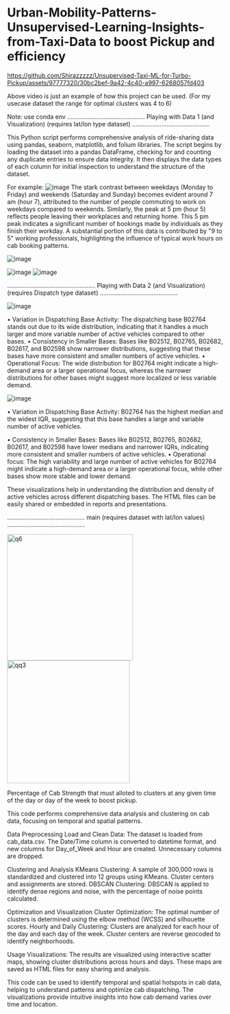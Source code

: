 # Urban-Mobility-Patterns-Unsupervised-Learning-Insights-from-Taxi-Data to boost Pickup and efficiency



https://github.com/Shirazzzzz/Unsupervised-Taxi-ML-for-Turbo-Pickup/assets/97777320/30bc2bef-9a42-4c40-a997-6268057fd403

Above video is just an example of how this project can be used.
(For my usecase dataset the range for optimal clusters was 4 to 6)

Note: use conda env
.............................................
Playing with Data 1 (and Visualization) (requires lat/lon type dataset) 
.............................................

This Python script performs comprehensive analysis of ride-sharing data using pandas, seaborn, matplotlib, and folium libraries. The script begins by loading the dataset into a pandas DataFrame, checking for and counting any duplicate entries to ensure data integrity. It then displays the data types of each column for initial inspection to understand the structure of the dataset.

For example:
![image](https://github.com/Shirazzzzz/Unsupervised-Taxi-ML-for-Turbo-Pickup/assets/97777320/37c07ac5-16c1-423a-9443-a91a34532a8f)
The stark contrast between weekdays (Monday to Friday) and weekends (Saturday and Sunday) becomes evident around 7 am (hour 7), attributed to the number of people commuting to work on weekdays compared to weekends. Similarly, the peak at 5 pm (hour 5) reflects people leaving their workplaces and returning home.
This 5 pm peak indicates a significant number of bookings made by individuals as they finish their workday. A substantial portion of this data is contributed by "9 to 5" working professionals, highlighting the influence of typical work hours on cab booking patterns.

![image](https://github.com/Shirazzzzz/Unsupervised-Taxi-ML-for-Turbo-Pickup/assets/97777320/144ecd3f-15ae-4407-99f6-86b25a3128be)

![image](https://github.com/Shirazzzzz/Unsupervised-Taxi-ML-for-Turbo-Pickup/assets/97777320/63204835-fe20-4b94-b88d-95c869b959dc) ![image](https://github.com/Shirazzzzz/Unsupervised-Taxi-ML-for-Turbo-Pickup/assets/97777320/77afd630-75dc-4fd5-88de-08459c60d392)




...................................................
Playing with Data 2 (and Visualization) (requires Dispatch type dataset) 
.............................................

![image](https://github.com/Shirazzzzz/Unsupervised-Taxi-ML-for-Turbo-Pickup/assets/97777320/c917963e-5da6-468a-b4f4-bd6bbf3c0259)

• Variation in Dispatching Base Activity: The dispatching base B02764 stands out due to its wide distribution, indicating that it handles a much larger and more variable number of active vehicles compared to other bases.
• Consistency in Smaller Bases: Bases like B02512, B02765, B02682, B02617, and B02598 show narrower distributions, suggesting that these bases have more consistent and smaller numbers of active vehicles.
• Operational Focus: The wide distribution for B02764 might indicate a high-demand area or a larger operational focus, whereas the narrower distributions for other bases might suggest more localized or less variable demand.


![image](https://github.com/Shirazzzzz/Unsupervised-Taxi-ML-for-Turbo-Pickup/assets/97777320/ad0af2f0-2ec8-4a31-89cf-94017476d8e7)

• Variation in Dispatching Base Activity: B02764 has the highest median and the widest IQR, suggesting that this base handles a large and variable number of active vehicles.

• Consistency in Smaller Bases: Bases like B02512, B02765, B02682, B02617, and B02598 have lower medians and narrower IQRs, indicating more consistent and smaller numbers of active vehicles.
• Operational focus: The high variability and large number of active vehicles for B02764 might indicate a high-demand area or a larger operational focus, while other bases show more stable and lower demand.


These visualizations help in understanding the distribution and density of active vehicles across different dispatching bases. The HTML files can be easily shared or embedded in reports and presentations.


.............................................
main (requires dataset with lat/lon values) 
.............................................

<img width="294" alt="q6" src="https://github.com/Shirazzzzz/Unsupervised-Taxi-ML-for-Turbo-Pickup/assets/97777320/07099433-2683-49a7-9e6b-efe2dbf578b9">  <img width="286" alt="qq3" src="https://github.com/Shirazzzzz/Unsupervised-Taxi-ML-for-Turbo-Pickup/assets/97777320/fe388bc0-d7ee-4fd2-bf52-705198ddb345">

Percentage of Cab Strength that must alloted to clusters at any given time of the day or day of the week to boost pickup.

This code performs comprehensive data analysis and clustering on cab data, focusing on temporal and spatial patterns.

Data Preprocessing
Load and Clean Data: The dataset is loaded from cab_data.csv. The Date/Time column is converted to datetime format, and new columns for Day_of_Week and Hour are created. Unnecessary columns are dropped.

Clustering and Analysis
KMeans Clustering: A sample of 300,000 rows is standardized and clustered into 12 groups using KMeans. Cluster centers and assignments are stored.
DBSCAN Clustering: DBSCAN is applied to identify dense regions and noise, with the percentage of noise points calculated.

Optimization and Visualization
Cluster Optimization: The optimal number of clusters is determined using the elbow method (WCSS) and silhouette scores.
Hourly and Daily Clustering: Clusters are analyzed for each hour of the day and each day of the week. Cluster centers are reverse geocoded to identify neighborhoods.

Usage
Visualizations: The results are visualized using interactive scatter maps, showing cluster distributions across hours and days. These maps are saved as HTML files for easy sharing and analysis.

This code can be used to identify temporal and spatial hotspots in cab data, helping to understand patterns and optimize cab dispatching. The visualizations provide intuitive insights into how cab demand varies over time and location.

